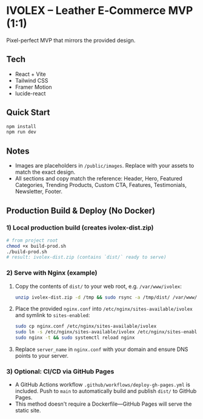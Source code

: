 # IVOLEX – Leather E‑Commerce MVP (1:1)

Pixel-perfect MVP that mirrors the provided design.

## Tech
- React + Vite
- Tailwind CSS
- Framer Motion
- lucide-react

## Quick Start
```bash
npm install
npm run dev
```

## Notes
- Images are placeholders in `/public/images`. Replace with your assets to match the exact design.
- All sections and copy match the reference: Header, Hero, Featured Categories, Trending Products, Custom CTA, Features, Testimonials, Newsletter, Footer.


## Production Build & Deploy (No Docker)

### 1) Local production build (creates ivolex-dist.zip)
```bash
# from project root
chmod +x build-prod.sh
./build-prod.sh
# result: ivolex-dist.zip (contains `dist/` ready to serve)
```

### 2) Serve with Nginx (example)
1. Copy the contents of `dist/` to your web root, e.g. `/var/www/ivolex`:
   ```bash
   unzip ivolex-dist.zip -d /tmp && sudo rsync -a /tmp/dist/ /var/www/ivolex/
   ```
2. Place the provided `nginx.conf` into `/etc/nginx/sites-available/ivolex` and symlink to `sites-enabled`:
   ```bash
   sudo cp nginx.conf /etc/nginx/sites-available/ivolex
   sudo ln -s /etc/nginx/sites-available/ivolex /etc/nginx/sites-enabled/ivolex
   sudo nginx -t && sudo systemctl reload nginx
   ```
3. Replace `server_name` in `nginx.conf` with your domain and ensure DNS points to your server.

### 3) Optional: CI/CD via GitHub Pages
- A GitHub Actions workflow `.github/workflows/deploy-gh-pages.yml` is included. Push to `main` to automatically build and publish `dist/` to GitHub Pages.
- This method doesn't require a Dockerfile—GitHub Pages will serve the static site.
